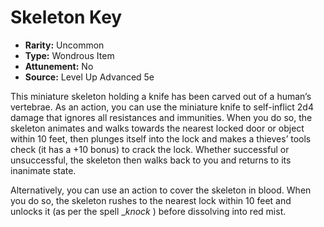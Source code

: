 # Skeleton Key

- **Rarity:** Uncommon
- **Type:** Wondrous Item
- **Attunement:** No
- **Source:** Level Up Advanced 5e

This miniature skeleton holding a knife has been carved out of a human’s vertebrae. As an action, you can use the miniature knife to self-inflict 2d4 damage that ignores all resistances and immunities. When you do so, the skeleton animates and walks towards the nearest locked door or object within 10 feet, then plunges itself into the lock and makes a thieves’ tools check (it has a +10 bonus) to crack the lock. Whether successful or unsuccessful, the skeleton then walks back to you and returns to its inanimate state.

Alternatively, you can use an action to cover the skeleton in blood. When you do so, the skeleton rushes to the nearest lock within 10 feet and unlocks it (as per the spell __knock_ ) before dissolving into red mist.
